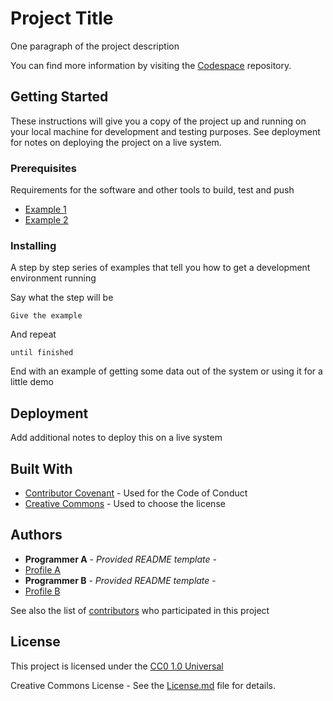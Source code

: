 # Project Title

One paragraph of the project description

You can find more information by visiting the [Codespace](https://codespaceacademy.com) repository. 

## Getting Started

These instructions will give you a copy of the project up and running on your local machine for development and testing purposes. See deployment for notes on deploying the project on a live system.

### Prerequisites

Requirements for the software and other tools to build, test and push

- [Example 1](https://www.codespaceacademy.com)
- [Example 2](https://www.codespaceacademy.com)

### Installing

A step by step series of examples that tell you how to get a development environment running

Say what the step will be

    Give the example

And repeat

    until finished

End with an example of getting some data out of the system or using it for a little demo

## Deployment

Add additional notes to deploy this on a live system

## Built With

  - [Contributor Covenant](https://www.contributor-covenant.org/) - Used for the Code of Conduct
  - [Creative Commons](https://creativecommons.org/) - Used to choose
    the license

## Authors

  - **Programmer A** - *Provided README template* - 
  - [Profile A](https://github.com/Yulml/Yulml)
  - **Programmer B** - *Provided README template* -
  - [Profile B](https://github.com/cod3spac3Academy)

See also the list of
    [contributors](https://github.com/Yulml/todo-list/graphs/contributors)
who participated in this project

## License

This project is licensed under the [CC0 1.0 Universal](https://creativecommons.org/publicdomain/zero/1.0/)

Creative Commons License - See the [License.md](https://github.com/ShuttleworthFoundation/shuttleworthfoundation.org/blob/master/LICENSE.md) file for details.